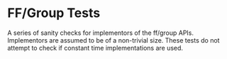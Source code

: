 # FF/Group Tests

A series of sanity checks for implementors of the ff/group APIs. Implementors
are assumed to be of a non-trivial size. These tests do not attempt to check if
constant time implementations are used.
